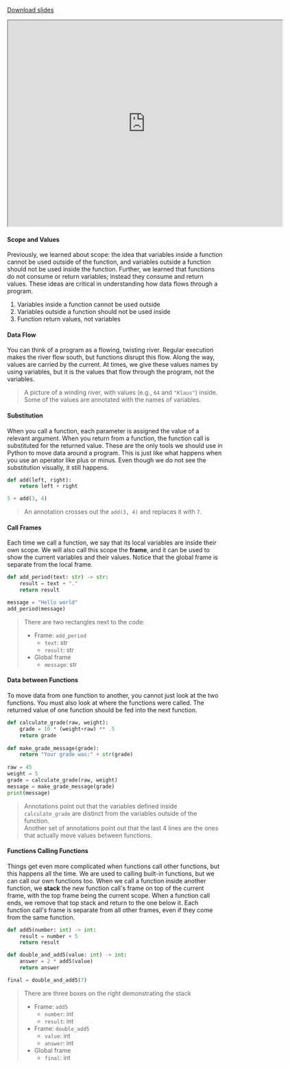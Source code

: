 
[Download slides](Data%20Flow.pdf)


<iframe style="width: 640px; height: 480px;" width="300" height="150" allowfullscreen="allowfullscreen" webkitallowfullscreen="webkitallowfullscreen" mozallowfullscreen="mozallowfullscreen"
title="Introduction.pdf"
src="https://www.youtube.com/embed/SZ96CAwNPgg?feature=oembed&amp;rel=0"></iframe>




#### Scope and Values

Previously, we learned about scope: the idea that variables inside a function
cannot be used outside of the function, and variables outside a function
should not be used inside the function.
Further, we learned that functions do not consume or return variables;
instead they consume and return values.
These ideas are critical in understanding how data flows through a program.

1. Variables inside a function cannot be used outside
2. Variables outside a function should not be used inside
3. Function return values, not variables

#### Data Flow

You can think of a program as a flowing, twisting river.
Regular execution makes the river flow south, but functions disrupt this flow.
Along the way, values are carried by the current.
At times, we give these values names by using variables, but it is 
the values that flow through the program, not the variables.

> A picture of a winding river, with values (e.g., `64` and `"Klaus"`) inside. Some of the values are annotated with the names of variables.

#### Substitution

When you call a function, each parameter is assigned the value of a relevant argument. 
When you return from a function, the function call is substituted for the returned value.
These are the only tools we should use in Python to move data around a program.
This is just like what happens when you use an operator like plus or minus.
Even though we do not see the substitution visually, it still happens.

```python
def add(left, right):
    return left + right

5 + add(3, 4)
```

> An annotation crosses out the `add(3, 4)` and replaces it with `7`.

#### Call Frames

Each time we call a function, we say that its local variables are inside their
own scope.
We will also call this scope the **frame**, and it can be used to show
the current variables and their values.
Notice that the global frame is separate from the local frame.

```python
def add_period(text: str) -> str:
    result = text + "."
    return result

message = "Hello world"
add_period(message)
```

> There are two rectangles next to the code:
> * Frame: `add_period`
>   * `text`: str
>   * `result`: str
> * Global frame
>   * `message`: str

#### Data between Functions

To move data from one function to another, you cannot just look at the two functions.
You must also look at where the functions were called.
The returned value of one function should be fed into the next function.

```python
def calculate_grade(raw, weight):
    grade = 10 * (weight+raw) ** .5
    return grade
    
def make_grade_message(grade):
    return "Your grade was:" + str(grade)
    
raw = 45
weight = 5
grade = calculate_grade(raw, weight)
message = make_grade_message(grade)
print(message)
```

> Annotations point out that the variables defined inside `calculate_grade` are distinct from the variables outside of the function.  
> Another set of annotations point out that the last 4 lines are the ones that actually move values between functions.

#### Functions Calling Functions

Things get even more complicated when functions call other functions, but
this happens all the time.
We are used to calling built-in functions, but we can call our own functions too.
When we call a function inside another function, we **stack** the new function
 call's frame on top of the current frame, with the top frame being the current scope.
When a function call ends, we remove that top stack and return to the one below it.
Each function call's frame is separate from all other frames, even if they
come from the same function.

```python
def add5(number: int) -> int:
    result = number + 5
    return result

def double_and_add5(value: int) -> int:
    answer = 2 * add5(value)
    return answer

final = double_and_add5(7)
```

> There are three boxes on the right demonstrating the stack
> * Frame: `add5`
>   * `number`: int
>   * `result`: int
> * Frame: `double_add5`
>   * `value`: int
>   * `answer`: int
> * Global frame
>   * `final`: int
